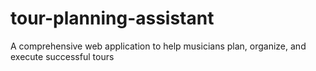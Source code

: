 # tour-planning-assistant
A comprehensive web application to help musicians plan, organize, and execute successful tours
